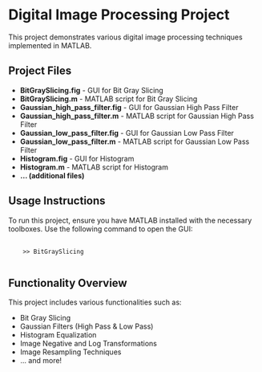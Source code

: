 <!DOCTYPE html>
<html lang="en">
<head>
    <meta charset="UTF-8">
    <meta name="viewport" content="width=device-width, initial-scale=1.0">
</head>
<body>

<h1>Digital Image Processing Project</h1>
<p>This project demonstrates various digital image processing techniques implemented in MATLAB.</p>

<h2>Project Files</h2>
<ul>
    <li><strong>BitGraySlicing.fig</strong> - GUI for Bit Gray Slicing</li>
    <li><strong>BitGraySlicing.m</strong> - MATLAB script for Bit Gray Slicing</li>
    <li><strong>Gaussian_high_pass_filter.fig</strong> - GUI for Gaussian High Pass Filter</li>
    <li><strong>Gaussian_high_pass_filter.m</strong> - MATLAB script for Gaussian High Pass Filter</li>
    <li><strong>Gaussian_low_pass_filter.fig</strong> - GUI for Gaussian Low Pass Filter</li>
    <li><strong>Gaussian_low_pass_filter.m</strong> - MATLAB script for Gaussian Low Pass Filter</li>
    <li><strong>Histogram.fig</strong> - GUI for Histogram</li>
    <li><strong>Histogram.m</strong> - MATLAB script for Histogram</li>
    <li><strong>... (additional files)</strong></li>
</ul>
<h2>Usage Instructions</h2>
<p>To run this project, ensure you have MATLAB installed with the necessary toolboxes. Use the following command to open the GUI:</p>
<pre>
    <code>
    >> BitGraySlicing
    </code>
</pre>

<h2>Functionality Overview</h2>
<p>This project includes various functionalities such as:</p>
<ul>
    <li>Bit Gray Slicing</li>
    <li>Gaussian Filters (High Pass & Low Pass)</li>
    <li>Histogram Equalization</li>
    <li>Image Negative and Log Transformations</li>
    <li>Image Resampling Techniques</li>
    <li>... and more!</li>
</ul>
</body>
</html>
